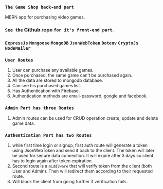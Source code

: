 ### `The Game Shop back-end part`
MERN app for purchasing video games.

### `See the` [Github repo](https://github.com/UpekkaChakma/the-game-shop-client) `for it's front-end part`.

### `ExpressJs` `Mongoose` `MongoDB` `JsonWebToken` `Dotenv` `CryptoJs` `NodeMailer`

### `User Routes`
1. User can purchase any available games.
2. Once purchased, the same game can't be purchased again.
3. All the data are stored to mongodb database.
4. Can see his purchased games list.
5. Has Authentication with Firebase.
6. Authentication methods are email-password, google and facebook. 

### `Admin Part has three Routes`
1. Admin routes can be used for CRUD operation create, update and delete game data.

### `Authentication Part has two Routes`
1. while first time login or signup, first auth route will generate a token using JsonWebToken and send it back to the client. The token will later be used for secure data connection. It will expire after 3 days so client has to login again after token expiration.
2. Second route is a `middlware` that will verify token from the client (both User and Admin). Then will redirect them according to their requested route.
3. Will block the client from going further if verification fails.
